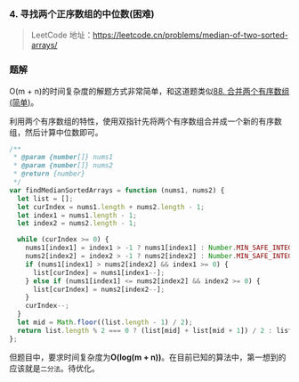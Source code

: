### 4. 寻找两个正序数组的中位数(困难)

> LeetCode 地址：https://leetcode.cn/problems/median-of-two-sorted-arrays/

### 题解

O(m + n)的时间复杂度的解题方式非常简单，和这道题类似[88. 合并两个有序数组(简单)](https://github.com/kerwin-ly/Blog/blob/master/algorithm/array/88.%20%E5%90%88%E5%B9%B6%E4%B8%A4%E4%B8%AA%E6%9C%89%E5%BA%8F%E6%95%B0%E7%BB%84(%E7%AE%80%E5%8D%95).md)。

利用两个有序数组的特性，使用双指针先将两个有序数组合并成一个新的有序数组，然后计算中位数即可。

```js
/**
 * @param {number[]} nums1
 * @param {number[]} nums2
 * @return {number}
 */
var findMedianSortedArrays = function (nums1, nums2) {
  let list = [];
  let curIndex = nums1.length + nums2.length - 1;
  let index1 = nums1.length - 1;
  let index2 = nums2.length - 1;

  while (curIndex >= 0) {
    nums1[index1] = index1 > -1 ? nums1[index1] : Number.MIN_SAFE_INTEGER;
    nums2[index2] = index2 > -1 ? nums2[index2] : Number.MIN_SAFE_INTEGER;
    if (nums1[index1] > nums2[index2] && index1 >= 0) {
      list[curIndex] = nums1[index1--];
    } else if (nums1[index1] <= nums2[index2] && index2 >= 0) {
      list[curIndex] = nums2[index2--];
    }
    curIndex--;
  }
  let mid = Math.floor((list.length - 1) / 2);
  return list.length % 2 === 0 ? (list[mid] + list[mid + 1]) / 2 : list[mid];
};
```

但题目中，要求时间复杂度为**O(log(m + n))**。在目前已知的算法中，第一想到的应该就是`二分法`。待优化。

```js

```